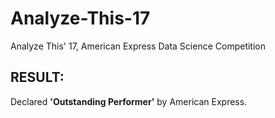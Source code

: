 # Analyze-This-17
Analyze This' 17, American Express Data Science Competition

## RESULT:
Declared **'Outstanding Performer'** by American Express.
